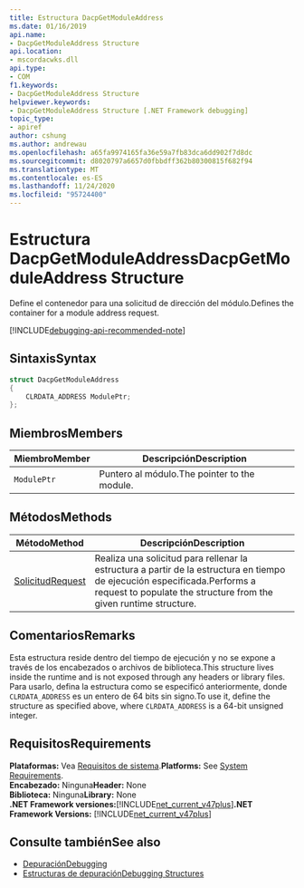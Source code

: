 ```yaml
---
title: Estructura DacpGetModuleAddress
ms.date: 01/16/2019
api.name:
- DacpGetModuleAddress Structure
api.location:
- mscordacwks.dll
api.type:
- COM
f1.keywords:
- DacpGetModuleAddress Structure
helpviewer.keywords:
- DacpGetModuleAddress Structure [.NET Framework debugging]
topic_type:
- apiref
author: cshung
ms.author: andrewau
ms.openlocfilehash: a65fa9974165fa36e59a7fb83dca6dd902f7d8dc
ms.sourcegitcommit: d8020797a6657d0fbbdff362b80300815f682f94
ms.translationtype: MT
ms.contentlocale: es-ES
ms.lasthandoff: 11/24/2020
ms.locfileid: "95724400"
---
```

# <a name="dacpgetmoduleaddress-structure"></a><span data-ttu-id="e99de-102">Estructura DacpGetModuleAddress</span><span class="sxs-lookup"><span data-stu-id="e99de-102">DacpGetModuleAddress Structure</span></span>

<span data-ttu-id="e99de-103">Define el contenedor para una solicitud de dirección del módulo.</span><span class="sxs-lookup"><span data-stu-id="e99de-103">Defines the container for a module address request.</span></span>

[!INCLUDE[debugging-api-recommended-note](../../../../includes/debugging-api-recommended-note.md)]

## <a name="syntax"></a><span data-ttu-id="e99de-104">Sintaxis</span><span class="sxs-lookup"><span data-stu-id="e99de-104">Syntax</span></span>

```cpp
struct DacpGetModuleAddress
{
    CLRDATA_ADDRESS ModulePtr;
};
```

## <a name="members"></a><span data-ttu-id="e99de-105">Miembros</span><span class="sxs-lookup"><span data-stu-id="e99de-105">Members</span></span>

| <span data-ttu-id="e99de-106">Miembro</span><span class="sxs-lookup"><span data-stu-id="e99de-106">Member</span></span>      | <span data-ttu-id="e99de-107">Descripción</span><span class="sxs-lookup"><span data-stu-id="e99de-107">Description</span></span>                |
| ----------- | -------------------------- |
| `ModulePtr` | <span data-ttu-id="e99de-108">Puntero al módulo.</span><span class="sxs-lookup"><span data-stu-id="e99de-108">The pointer to the module.</span></span> |

## <a name="methods"></a><span data-ttu-id="e99de-109">Métodos</span><span class="sxs-lookup"><span data-stu-id="e99de-109">Methods</span></span>

| <span data-ttu-id="e99de-110">Método</span><span class="sxs-lookup"><span data-stu-id="e99de-110">Method</span></span>                                                                                               | <span data-ttu-id="e99de-111">Descripción</span><span class="sxs-lookup"><span data-stu-id="e99de-111">Description</span></span>                                                                    |
| ---------------------------------------------------------------------------------------------------- | ------------------------------------------------------------------------------ |
| [<span data-ttu-id="e99de-112">Solicitud</span><span class="sxs-lookup"><span data-stu-id="e99de-112">Request</span></span>](dacpgetmoduleaddress-request-method.md) | <span data-ttu-id="e99de-113">Realiza una solicitud para rellenar la estructura a partir de la estructura en tiempo de ejecución especificada.</span><span class="sxs-lookup"><span data-stu-id="e99de-113">Performs a request to populate the structure from the given runtime structure.</span></span> |

## <a name="remarks"></a><span data-ttu-id="e99de-114">Comentarios</span><span class="sxs-lookup"><span data-stu-id="e99de-114">Remarks</span></span>

<span data-ttu-id="e99de-115">Esta estructura reside dentro del tiempo de ejecución y no se expone a través de los encabezados o archivos de biblioteca.</span><span class="sxs-lookup"><span data-stu-id="e99de-115">This structure lives inside the runtime and is not exposed through any headers or library files.</span></span> <span data-ttu-id="e99de-116">Para usarlo, defina la estructura como se especificó anteriormente, donde `CLRDATA_ADDRESS` es un entero de 64 bits sin signo.</span><span class="sxs-lookup"><span data-stu-id="e99de-116">To use it, define the structure as specified above, where `CLRDATA_ADDRESS` is a 64-bit unsigned integer.</span></span>

## <a name="requirements"></a><span data-ttu-id="e99de-117">Requisitos</span><span class="sxs-lookup"><span data-stu-id="e99de-117">Requirements</span></span>

<span data-ttu-id="e99de-118">**Plataformas:** Vea [Requisitos de sistema](../../get-started/system-requirements.md).</span><span class="sxs-lookup"><span data-stu-id="e99de-118">**Platforms:** See [System Requirements](../../get-started/system-requirements.md).</span></span>  
<span data-ttu-id="e99de-119">**Encabezado:** Ninguna</span><span class="sxs-lookup"><span data-stu-id="e99de-119">**Header:** None</span></span>  
<span data-ttu-id="e99de-120">**Biblioteca:** Ninguna</span><span class="sxs-lookup"><span data-stu-id="e99de-120">**Library:** None</span></span>  
<span data-ttu-id="e99de-121">**.NET Framework versiones:**[!INCLUDE[net_current_v47plus](../../../../includes/net-current-v47plus.md)]</span><span class="sxs-lookup"><span data-stu-id="e99de-121">**.NET Framework Versions:** [!INCLUDE[net_current_v47plus](../../../../includes/net-current-v47plus.md)]</span></span>  

## <a name="see-also"></a><span data-ttu-id="e99de-122">Consulte también</span><span class="sxs-lookup"><span data-stu-id="e99de-122">See also</span></span>

- [<span data-ttu-id="e99de-123">Depuración</span><span class="sxs-lookup"><span data-stu-id="e99de-123">Debugging</span></span>](index.md)
- [<span data-ttu-id="e99de-124">Estructuras de depuración</span><span class="sxs-lookup"><span data-stu-id="e99de-124">Debugging Structures</span></span>](debugging-structures.md)
